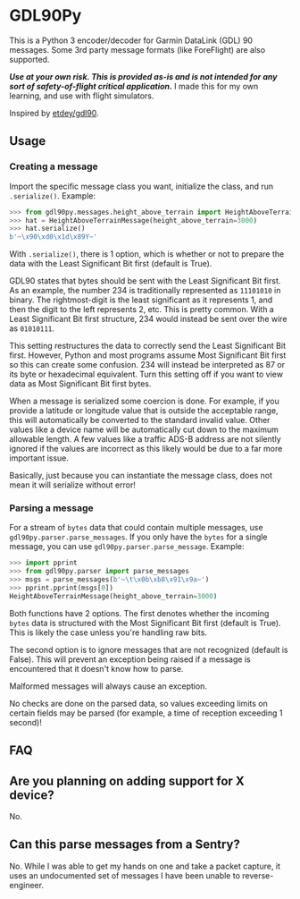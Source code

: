 # GDL90Py

This is a Python 3 encoder/decoder for Garmin DataLink (GDL) 90 messages.
Some 3rd party message formats (like ForeFlight) are also supported.

***Use at your own risk. This is provided as-is and is not intended for any
sort of safety-of-flight critical application.*** I made this for my own learning,
and use with flight simulators.

Inspired by [etdey/gdl90](https://github.com/etdey/gdl90).

## Usage

### Creating a message

Import the specific message class you want, initialize the class, and run `.serialize()`.
Example:

```python
>>> from gdl90py.messages.height_above_terrain import HeightAboveTerrainMessage
>>> hat = HeightAboveTerrainMessage(height_above_terrain=3000)
>>> hat.serialize()
b'~\x90\xd0\x1d\x89Y~'
```

With `.serialize()`, there is 1 option, which is whether or not to prepare the data
with the Least Significant Bit first (default is True).

GDL90 states that bytes should be sent with the Least Significant Bit first.
As an example, the number 234 is traditionally represented as `11101010` in binary.
The rightmost-digit is the least significant as it represents 1, and then the digit
to the left represents 2, etc. This is pretty common. With a Least Significant Bit
first structure, 234 would instead be sent over the wire as `01010111`.

This setting restructures the data to correctly send the Least Significant Bit first.
However, Python and most programs assume Most Significant Bit first so this can
create some confusion. 234 will instead be interpreted as 87 or its byte or hexadecimal
equivalent. Turn this setting off if you want to view data as Most Significant Bit
first bytes.

When a message is serialized some coercion is done. For example, if you provide
a latitude or longitude value that is outside the acceptable range, this will
automatically be converted to the standard invalid value. Other values like
a device name will be automatically cut down to the maximum allowable length.
A few values like a traffic ADS-B address are not silently ignored if the values
are incorrect as this likely would be due to a far more important issue.

Basically, just because you can instantiate the message class, does not mean
it will serialize without error!

### Parsing a message

For a stream of `bytes` data that could contain multiple messages, use
`gdl90py.parser.parse_messages`. If you only have the `bytes` for a single
message, you can use `gdl90py.parser.parse_message`. Example:

```python
>>> import pprint
>>> from gdl90py.parser import parse_messages
>>> msgs = parse_messages(b'~\t\x0b\xb8\x91\x9a~')
>>> pprint.pprint(msgs[0])
HeightAboveTerrainMessage(height_above_terrain=3000)
```

Both functions have 2 options. The first denotes whether the incoming
`bytes` data is structured with the Most Significant Bit first (default is True).
This is likely the case unless you're handling raw bits.

The second option is to ignore messages that are not recognized (default is False).
This will prevent an exception being raised if a message is encountered that
it doesn't know how to parse.

Malformed messages will always cause an exception.

No checks are done on the parsed data, so values exceeding limits on certain fields
may be parsed (for example, a time of reception exceeding 1 second)!

## FAQ

## Are you planning on adding support for X device?

No.

## Can this parse messages from a Sentry?

No. While I was able to get my hands on one and take a packet capture, it uses an
undocumented set of messages I have been unable to reverse-engineer.

